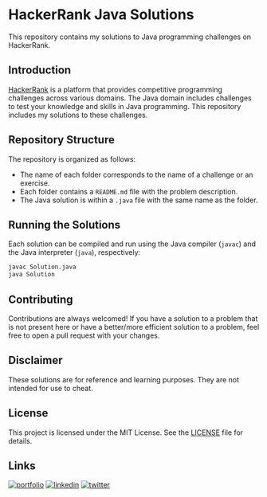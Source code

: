 # HackerRank Java Solutions

This repository contains my solutions to Java programming challenges on HackerRank.

## Introduction

[HackerRank](https://www.hackerrank.com/) is a platform that provides competitive programming challenges across various domains. The Java domain includes challenges to test your knowledge and skills in Java programming. This repository includes my solutions to these challenges.

## Repository Structure

The repository is organized as follows:

- The name of each folder corresponds to the name of a challenge or an exercise.
- Each folder contains a `README.md` file with the problem description.
- The Java solution is within a `.java` file with the same name as the folder.

## Running the Solutions

Each solution can be compiled and run using the Java compiler (`javac`) and the Java interpreter (`java`), respectively:

```bash
javac Solution.java
java Solution
```

## Contributing

Contributions are always welcomed! If you have a solution to a problem that is not present here or have a better/more efficient solution to a problem, feel free to open a pull request with your changes.

## Disclaimer

These solutions are for reference and learning purposes. They are not intended for use to cheat.

## License

This project is licensed under the MIT License. See the [LICENSE](LICENSE) file for details.

## Links

[![portfolio](https://img.shields.io/badge/my_portfolio-000?style=for-the-badge&logo=ko-fi&logoColor=white)](https://www.atakanemre.com/)
[![linkedin](https://img.shields.io/badge/linkedin-0A66C2?style=for-the-badge&logo=linkedin&logoColor=white)](https://www.linkedin.com/atakan-emre)
[![twitter](https://img.shields.io/badge/twitter-1DA1F2?style=for-the-badge&logo=twitter&logoColor=white)](https://twitter.com/dev_atakan)

